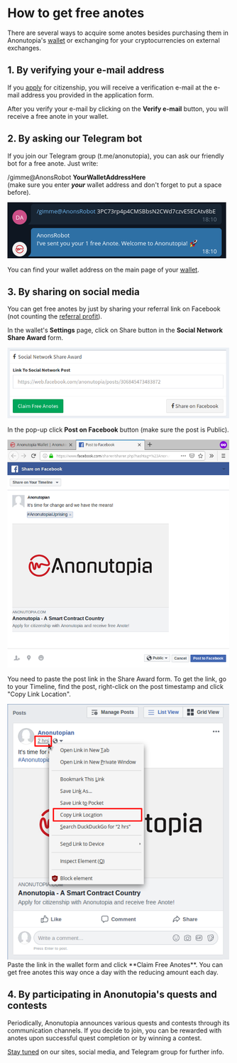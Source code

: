 # How to get free anotes

There are several ways to acquire some anotes besides purchasing them in Anonutopia's [wallet](https://wallet.anonutopia.com) or exchanging for your cryptocurrencies on external exchanges. 


## 1. By verifying your e-mail address

If you [apply](https://www.anonutopia.com/apply/) for citizenship, you will receive a verification e-mail at the e-mail address you provided in the application form.

After you verify your e-mail by clicking on the **Verify e-mail** button, you will receive a free anote in your wallet. 


## 2. By asking our Telegram bot

If you join our Telegram group (t.me/anonutopia), you can ask our friendly bot for a free anote. Just write:

/gimme@AnonsRobot **YourWalletAddressHere**<br/>(make sure you enter _**your**_ wallet address and don't forget to put a space before).

![Anonutopia - Telegram Bot](https://github.com/anonutopia/docs.anonutopia.com/blob/master/files/get-free-anotes/telegram.png)

You can find your wallet address on the main page of your [wallet](https://wallet.anonutopia.com).

## 3. By sharing on social media        

You can get free anotes by just by sharing your referral link on Facebook (not counting the [referral profit](https://github.com/anonutopia/docs.anonutopia.com/blob/master/how-to/use-wallet.md#referral-profit)).

In the wallet's **Settings** page, click on Share button in the **Social Network Share Award** form. 

<img src="https://github.com/anonutopia/docs.anonutopia.com/blob/master/files/get-free-anotes/share.png" width="500">
<br/>

In the pop-up click **Post on Facebook** button (make sure the post is Public). 

<img src="https://github.com/anonutopia/docs.anonutopia.com/blob/master/files/get-free-anotes/facebook.png" width="500">
<br/>

You need to paste the post link in the Share Award form. To get the link, go to your Timeline, find the post, right-click on the post timestamp and click "Copy Link Location". 

<img src="https://github.com/anonutopia/docs.anonutopia.com/blob/master/files/get-free-anotes/link.png" width="500">
<br/>
Paste the link in the wallet form and click **Claim Free Anotes**. You can get free anotes this way once a day with the reducing amount each day. 

## 4. By participating in Anonutopia's quests and contests 

Periodically, Anonutopia announces various quests and contests through its communication channels. If you decide to join, you can be rewarded with anotes upon successful quest completion or by winning a contest.

[Stay tuned](https://www.anonutopia.com/contact/) on our sites, social media, and Telegram group for further info.   

